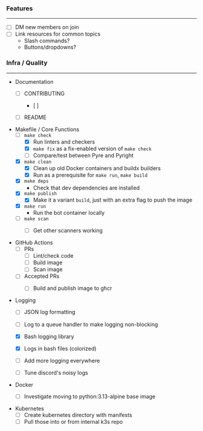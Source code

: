 ### Features

---
- [ ] DM new members on join
- [ ] Link resources for common topics
  - Slash commands?
  - Buttons/dropdowns?

### Infra / Quality

---
- Documentation
  - [ ] CONTRIBUTING
    - [ ] 
  - [ ] README
  


- Makefile / Core Functions
  - [ ] `make check`
    - [x] Run linters and checkers 
    - [x] `make fix` as a fix-enabled version of `make check`
    - [ ] Compare/test between Pyre and Pyright
  - [x] `make clean`
    - [x] Clean up old Docker containers and buildx builders
    - [x] Run as a prerequisite for `make run`, `make build`
  - [x] `make deps`
    - Check that dev dependencies are installed
  - [x] `make publish`
    - [x] Make it a variant `build`, just with an extra flag to push the image
  - [x] `make run`
    - Run the bot container locally
  - [ ] `make scan`
    - [ ] Get other scanners working


- GitHub Actions
  - [ ] PRs
    - [ ] Lint/check code
    - [ ] Build image
    - [ ] Scan image
  - [ ] Accepted PRs
    - [ ] Build and publish image to ghcr


- Logging
  - [ ] JSON log formatting
  - [ ] Log to a queue handler to make logging non-blocking
  - [x] Bash logging library
  - [x] Logs in bash files (colorized)
  - [ ] Add more logging everywhere
  - [ ] Tune discord's noisy logs


- Docker
  - [ ] Investigate moving to python:3.13-alpine base image


- Kubernetes
  - [ ] Create kubernetes directory with manifests
  - [ ] Pull those into or from internal k3s repo
